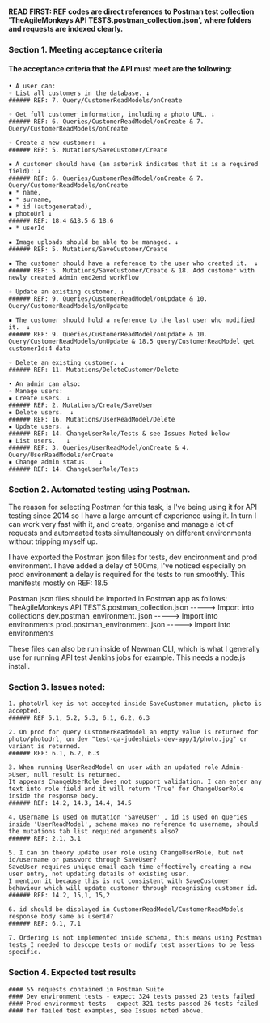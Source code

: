 #### READ FIRST: REF codes are direct references to Postman test collection 'TheAgileMonkeys API TESTS.postman_collection.json', where folders and requests are indexed clearly.

### Section 1. Meeting acceptance criteria

#### The acceptance criteria that the API must meet are the following:

	• A user can:
	◦ List all customers in the database. ↓
	###### REF: 7. Query/CustomerReadModels/onCreate

	◦ Get full customer information, including a photo URL. ↓
	###### REF: 6. Queries/CustomerReadModel/onCreate & 7. Query/CustomerReadModels/onCreate 

	◦ Create a new customer:  ↓
	###### REF: 5. Mutations/SaveCustomer/Create

	▪ A customer should have (an asterisk indicates that it is a required field): ↓
	###### REF: 6. Queries/CustomerReadModel/onCreate & 7. Query/CustomerReadModels/onCreate 
	▪ * name,
	▪ * surname,
	▪ * id (autogenerated),
	▪ photoUrl ↓
	###### REF: 18.4 &18.5 & 18.6
	▪ * userId
  
	▪ Image uploads should be able to be managed. ↓
	###### REF: 5. Mutations/SaveCustomer/Create

	▪ The customer should have a reference to the user who created it.  ↓
	###### REF: 5. Mutations/SaveCustomer/Create & 18. Add customer with newly created Admin end2end workflow

	◦ Update an existing customer. ↓
	###### REF: 9. Queries/CustomerReadModel/onUpdate & 10. Query/CustomerReadModels/onUpdate

	▪ The customer should hold a reference to the last user who modified it.  ↓
	###### REF: 9. Queries/CustomerReadModel/onUpdate & 10. Query/CustomerReadModels/onUpdate & 18.5 query/CustomerReadModel get customerId:4 data

	◦ Delete an existing customer. ↓
	###### REF: 11. Mutations/DeleteCustomer/Delete

	• An admin can also:   
	◦ Manage users:
	▪ Create users. ↓
	###### REF: 2. Mutations/Create/SaveUser
	▪ Delete users.  ↓
	###### REF: 16. Mutations/UserReadModel/Delete
	▪ Update users. ↓
	###### REF: 14. ChangeUserRole/Tests & see Issues Noted below
	▪ List users.   ↓
	###### REF: 3. Queries/UserReadModel/onCreate & 4. Query/UserReadModels/onCreate
	▪ Change admin status.   ↓
	###### REF: 14. ChangeUserRole/Tests


### Section 2. Automated testing using Postman.
The reason for selecting Postman for this task, is I've being using it for API testing since 2014 so I have a large amount of experience using  it. In turn I can work very fast with it, and create, organise and manage a lot of requests and automaated tests simultaneously on different environments without tripping myself up. 

I have exported the Postman json files for tests, dev encironment and prod environment. I have added a delay of 500ms, I've noticed especially on prod environment a delay is required for the tests to run smoothly. This manifests mostly on REF: 18.5

Postman json files should be imported in Postman app as follows:
TheAgileMonkeys API TESTS.postman_collection.json -----> Import into collections
dev.postman_environment. json -----> Import into environments
prod.postman_environment. json -----> Import into environments

These files can also be run inside of Newman CLI, which is what I generally use for running API test Jenkins jobs for example. This needs a node.js install.

### Section 3. Issues noted: 
	1. photoUrl key is not accepted inside SaveCustomer mutation, photo is accepted.
	###### REF 5.1, 5.2, 5.3, 6.1, 6.2, 6.3

	2. On prod for query CustomerReadModel an empty value is returned for photo/photoUrl, on dev "test-qa-judeshiels-dev-app/1/photo.jpg" or variant is returned. 
	###### REF: 6.1, 6.2, 6.3

	3. When running UserReadModel on user with an updated role Admin->User, null result is returned.
	It appears ChangeUserRole does not support validation. I can enter any text into role field and it will return 'True' for ChangeUserRole inside the response body. 
	###### REF: 14.2, 14.3, 14.4, 14.5

	4. Username is used on mutation 'SaveUser' , id is used on queries inside 'UserReadModel', schema makes no reference to username, should the mutations tab list required arguments also?
	###### REF: 2.1, 3.1

	5. I can in theory update user role using ChangeUserRole, but not id/username or password through SaveUser? 
	SaveUser requires unique email each time effectively creating a new user entry, not updating details of existing user. 
	I mention it because this is not consistent with SaveCustomer behaviour which will update customer through recognising customer id.
	###### REF: 14.2, 15,1, 15,2

	6. id should be displayed in CustomerReadModel/CustomerReadModels response body same as userId?
	###### REF: 6.1, 7.1

	7. Ordering is not implemented inside schema, this means using Postman tests I needed to descope tests or modify test assertions to be less specific.

### Section 4. Expected test results
	#### 55 requests contained in Postman Suite
	#### Dev environment tests - expect 324 tests passed 23 tests failed 
	#### Prod environment tests - expect 321 tests passed 26 tests failed
	#### for failed test examples, see Issues noted above.
